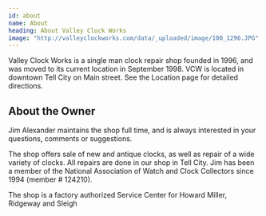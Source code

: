 ```yaml
---
id: about
name: About
heading: About Valley Clock Works
image: "http://valleyclockworks.com/data/_uploaded/image/100_1296.JPG"
---
```


Valley Clock Works is a single man clock repair shop founded in 1996, and was moved to its current location in September 1998. VCW is located in downtown Tell City on Main street. See the Location page for detailed directions.

## About the Owner

Jim Alexander maintains the shop full time, and is always interested in your questions, comments or suggestions.
 
 The shop offers sale of new and antique clocks, as well as repair of a wide variety of clocks. All repairs are done in our shop in Tell City. Jim has been a member of the National Association of Watch and Clock Collectors since 1994 (member # 124210).
  
  The shop is a factory authorized Service Center for Howard Miller, Ridgeway and Sleigh
